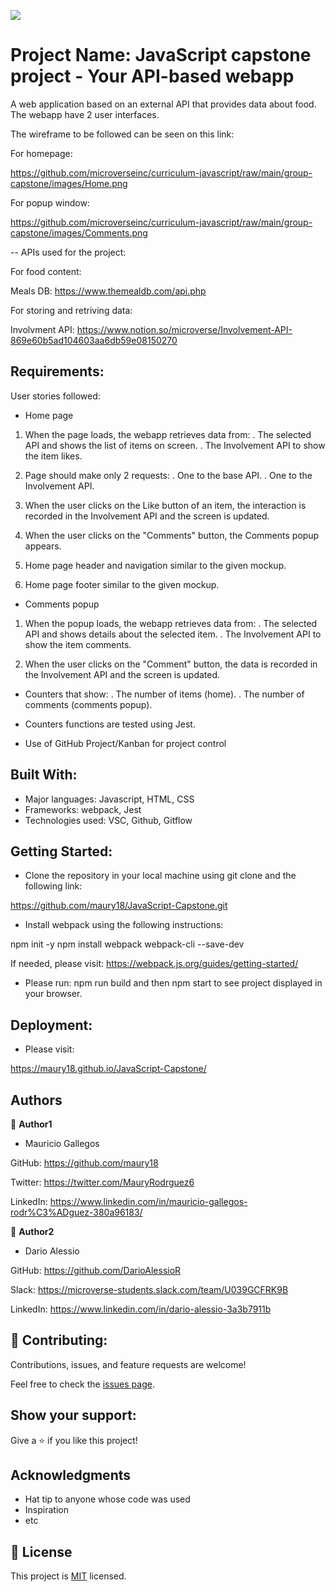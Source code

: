![](https://img.shields.io/badge/Microverse-blueviolet)

# Project Name: JavaScript capstone project - Your API-based webapp

A web application based on an external API that provides data about food. The webapp have 2 user interfaces.

The wireframe to be followed can be seen on this link:

For homepage:

https://github.com/microverseinc/curriculum-javascript/raw/main/group-capstone/images/Home.png

For popup window:

https://github.com/microverseinc/curriculum-javascript/raw/main/group-capstone/images/Comments.png

-- APIs used for the project:

For food content:

  Meals DB: https://www.themealdb.com/api.php

For storing and retriving data:

Involvment API:  https://www.notion.so/microverse/Involvement-API-869e60b5ad104603aa6db59e08150270


## Requirements:

User stories followed:

- Home page
1. When the page loads, the webapp retrieves data from:
  . The selected API and shows the list of items on screen.
  . The Involvement API to show the item likes.

2. Page should make only 2 requests:
  . One to the base API.
  . One to the Involvement API.

3. When the user clicks on the Like button of an item, the interaction is recorded in the Involvement API and the screen is updated.

4. When the user clicks on the "Comments" button, the Comments popup appears.

5. Home page header and navigation similar to the given mockup.

6. Home page footer similar to the given mockup.

- Comments popup
1. When the popup loads, the webapp retrieves data from:
  . The selected API and shows details about the selected item.
  . The Involvement API to show the item comments.

2. When the user clicks on the "Comment" button, the data is recorded in the Involvement API and the screen is updated.

- Counters that show:
  . The number of items (home).
  . The number of comments (comments popup).

- Counters functions are tested using Jest.

- Use of GitHub Project/Kanban for project control


## Built With:

- Major languages: Javascript, HTML, CSS
- Frameworks: webpack, Jest
- Technologies used: VSC, Github, Gitflow

## Getting Started:

- Clone the repository in your local machine using git clone and the following link:

https://github.com/maury18/JavaScript-Capstone.git

- Install webpack using the following instructions:

npm init -y
npm install webpack webpack-cli --save-dev

If needed, please visit: https://webpack.js.org/guides/getting-started/

- Please run: npm run build and then npm start to see project displayed in your browser.

## Deployment:

- Please visit:  

https://maury18.github.io/JavaScript-Capstone/

## Authors

👤 **Author1**

- Mauricio Gallegos

GitHub: https://github.com/maury18

Twitter: https://twitter.com/MauryRodrguez6

LinkedIn: https://www.linkedin.com/in/mauricio-gallegos-rodr%C3%ADguez-380a96183/



👤 **Author2**

- Dario Alessio

GitHub: https://github.com/DarioAlessioR

Slack: https://microverse-students.slack.com/team/U039GCFRK9B

LinkedIn: https://www.linkedin.com/in/dario-alessio-3a3b7911b


## 🤝 Contributing:

Contributions, issues, and feature requests are welcome!

Feel free to check the [issues page](../../issues/).

## Show your support:

Give a ⭐️ if you like this project!

## Acknowledgments

- Hat tip to anyone whose code was used
- Inspiration
- etc

## 📝 License

This project is [MIT](./MIT.md) licensed.

